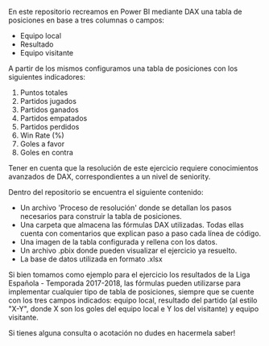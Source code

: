 En este repositorio recreamos en Power BI mediante DAX una tabla de posiciones en base a tres columnas o campos:
- Equipo local
- Resultado
- Equipo visitante

A partir de los mismos configuramos una tabla de posiciones con los siguientes indicadores:
1. Puntos totales
2. Partidos jugados
3. Partidos ganados
4. Partidos empatados
5. Partidos perdidos
6. Win Rate (%)
7. Goles a favor
8. Goles en contra

Tener en cuenta que la resolución de este ejercicio requiere conocimientos avanzados de DAX, correspondientes a un nivel de seniority.

Dentro del repositorio se encuentra el siguiente contenido:

- Un archivo 'Proceso de resolución' donde se detallan los pasos necesarios para construir la tabla de posiciones.
- Una carpeta que almacena las fórmulas DAX utilizadas. Todas ellas cuenta con comentarios que explican paso a paso cada línea de código.
- Una imagen de la tabla configurada y rellena con los datos.
- Un archivo .pbix donde pueden visualizar el ejercicio ya resuelto.
- La base de datos utilizada en formato .xlsx

Si bien tomamos como ejemplo para el ejercicio los resultados de la Liga Española - Temporada 2017-2018, las fórmulas pueden utilizarse para implementar cualquier tipo de tabla de posiciones, siempre que se cuente con los tres campos indicados: equipo local, resultado del partido (al estilo "X-Y", donde X son los goles del equipo local e Y los del visitante) y equipo visitante.

Si tienes alguna consulta o acotación no dudes en hacermela saber!
